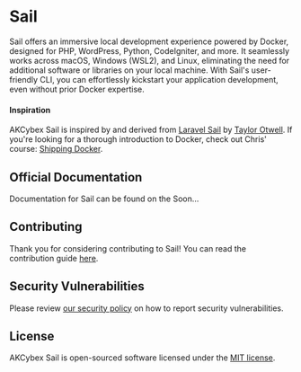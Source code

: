 # Sail
Sail offers an immersive local development experience powered by Docker, designed for PHP, WordPress, Python, CodeIgniter, and more. It seamlessly works across macOS, Windows (WSL2), and Linux, eliminating the need for additional software or libraries on your local machine. With Sail's user-friendly CLI, you can effortlessly kickstart your application development, even without prior Docker expertise.

#### Inspiration

AKCybex Sail is inspired by and derived from [Laravel Sail](https://github.com/laravel/sail) by [Taylor Otwell](https://github.com/taylorotwell). If you're looking for a thorough introduction to Docker, check out Chris' course: [Shipping Docker](https://serversforhackers.com/shipping-docker).


## Official Documentation

Documentation for Sail can be found on the Soon...

## Contributing

Thank you for considering contributing to Sail! You can read the contribution guide [here](.github/CONTRIBUTING.md).

## Security Vulnerabilities

Please review [our security policy](https://github.com/akcybex/sail/security/policy) on how to report security vulnerabilities.

## License

AKCybex Sail is open-sourced software licensed under the [MIT license](LICENSE.md).
